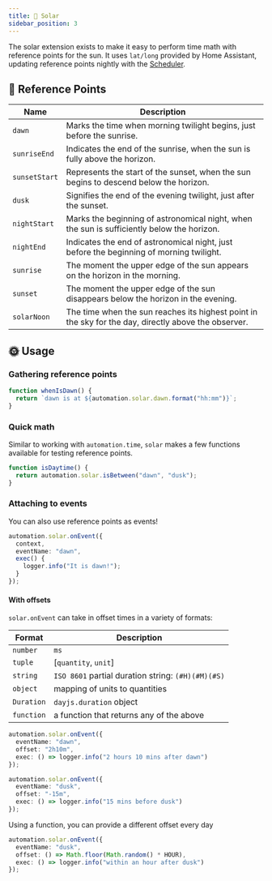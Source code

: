 ```yaml
---
title: 🌝 Solar
sidebar_position: 3
---
```


The solar extension exists to make it easy to perform time math with reference points for the sun.
It uses `lat/long` provided by Home Assistant, updating reference points nightly with the [Scheduler](/docs/core/scheduler).

## 🌅 Reference Points

| Name          | Description                                                                                          |
| ------------- | ---------------------------------------------------------------------------------------------------- |
| `dawn`        | Marks the time when morning twilight begins, just before the sunrise.                                |
| `sunriseEnd`  | Indicates the end of the sunrise, when the sun is fully above the horizon.                           |
| `sunsetStart` | Represents the start of the sunset, when the sun begins to descend below the horizon.                |
| `dusk`        | Signifies the end of the evening twilight, just after the sunset.                                    |
| `nightStart`  | Marks the beginning of astronomical night, when the sun is sufficiently below the horizon.           |
| `nightEnd`    | Indicates the end of astronomical night, just before the beginning of morning twilight.              |
| `sunrise`     | The moment the upper edge of the sun appears on the horizon in the morning.                          |
| `sunset`      | The moment the upper edge of the sun disappears below the horizon in the evening.                    |
| `solarNoon`   | The time when the sun reaches its highest point in the sky for the day, directly above the observer. |

## 🌞 Usage

### Gathering reference points

```typescript
function whenIsDawn() {
  return `dawn is at ${automation.solar.dawn.format("hh:mm")}`;
}
```

### Quick math

Similar to working with `automation.time`, `solar` makes a few functions available for testing reference points.

```typescript
function isDaytime() {
  return automation.solar.isBetween("dawn", "dusk");
}
```

### Attaching to events

You can also use reference points as events!

```typescript
automation.solar.onEvent({
  context,
  eventName: "dawn",
  exec() {
    logger.info("It is dawn!");
  }
});
```

#### With offsets

`solar.onEvent` can take in offset times in a variety of formats:

| Format | Description |
| --- | --- |
| `number` | `ms` |
| `tuple` | [`quantity`, `unit`] |
| `string` | `ISO 8601` partial duration string: `(#H)(#M)(#S)` |
| `object` | mapping of units to quantities |
| `Duration` | `dayjs.duration` object |
| `function` | a function that returns any of the above |

```typescript
automation.solar.onEvent({
  eventName: "dawn",
  offset: "2h10m",
  exec: () => logger.info("2 hours 10 mins after dawn")
});
```

```typescript
automation.solar.onEvent({
  eventName: "dusk",
  offset: "-15m",
  exec: () => logger.info("15 mins before dusk")
});
```

Using a function, you can provide a different offset every day

```typescript
automation.solar.onEvent({
  eventName: "dusk",
  offset: () => Math.floor(Math.random() * HOUR),
  exec: () => logger.info("within an hour after dusk")
});
```
